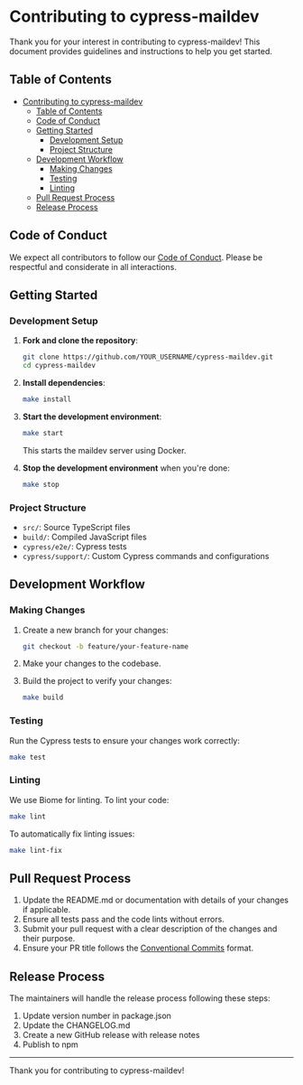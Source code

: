 # Contributing to cypress-maildev

Thank you for your interest in contributing to cypress-maildev! This document provides guidelines and instructions to help you get started.

## Table of Contents

- [Contributing to cypress-maildev](#contributing-to-cypress-maildev)
  - [Table of Contents](#table-of-contents)
  - [Code of Conduct](#code-of-conduct)
  - [Getting Started](#getting-started)
    - [Development Setup](#development-setup)
    - [Project Structure](#project-structure)
  - [Development Workflow](#development-workflow)
    - [Making Changes](#making-changes)
    - [Testing](#testing)
    - [Linting](#linting)
  - [Pull Request Process](#pull-request-process)
  - [Release Process](#release-process)

## Code of Conduct

We expect all contributors to follow our [Code of Conduct](CODE_OF_CONDUCT.md). Please be respectful and considerate in all interactions.

## Getting Started

### Development Setup

1. **Fork and clone the repository**:
   ```bash
   git clone https://github.com/YOUR_USERNAME/cypress-maildev.git
   cd cypress-maildev
   ```

2. **Install dependencies**:
   ```bash
   make install
   ```

3. **Start the development environment**:
   ```bash
   make start
   ```
   This starts the maildev server using Docker.

4. **Stop the development environment** when you're done:
   ```bash
   make stop
   ```

### Project Structure

- `src/`: Source TypeScript files
- `build/`: Compiled JavaScript files
- `cypress/e2e/`: Cypress tests
- `cypress/support/`: Custom Cypress commands and configurations

## Development Workflow

### Making Changes

1. Create a new branch for your changes:
   ```bash
   git checkout -b feature/your-feature-name
   ```

2. Make your changes to the codebase.

3. Build the project to verify your changes:
   ```bash
   make build
   ```

### Testing

Run the Cypress tests to ensure your changes work correctly:

```bash
make test
```

### Linting

We use Biome for linting. To lint your code:

```bash
make lint
```

To automatically fix linting issues:

```bash
make lint-fix
```

## Pull Request Process

1. Update the README.md or documentation with details of your changes if applicable.
2. Ensure all tests pass and the code lints without errors.
3. Submit your pull request with a clear description of the changes and their purpose.
4. Ensure your PR title follows the [Conventional Commits](https://www.conventionalcommits.org/) format.

## Release Process

The maintainers will handle the release process following these steps:

1. Update version number in package.json
2. Update the CHANGELOG.md
3. Create a new GitHub release with release notes
4. Publish to npm

---

Thank you for contributing to cypress-maildev!
